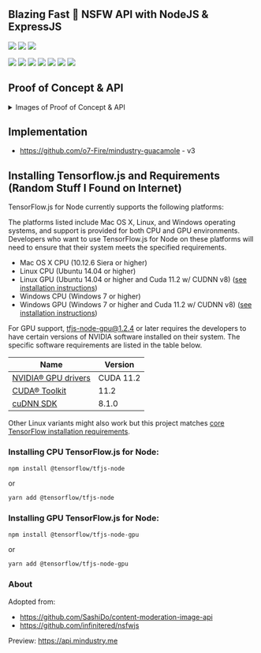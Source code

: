 ## Blazing Fast 🚀 NSFW API with NodeJS & ExpressJS
![](https://img.shields.io/librariesio/github/o7-Fire/NodeNsfwJSAPI?style=flat-square)
![](https://img.shields.io/github/workflow/status/o7-Fire/NodeNsfwJSAPI/Node.js%20CI?event=push&style=flat-square)
![](https://img.shields.io/github/v/release/o7-Fire/NodeNsfwJSAPI?style=flat-square)

![](https://img.shields.io/github/license/o7-Fire/NodeNsfwJSAPI?style=flat-square)
![](https://img.shields.io/github/stars/o7-Fire/NodeNsfwJSAPI?style=flat-square)
![](https://img.shields.io/github/forks/o7-Fire/NodeNsfwJSAPI?style=flat-square)
![](https://img.shields.io/github/contributors/o7-Fire/NodeNsfwJSAPI?style=flat-square)
![](https://img.shields.io/github/repo-size/o7-Fire/NodeNsfwJSAPI?style=flat-square)
![](https://img.shields.io/github/languages/code-size/o7-Fire/NodeNsfwJSAPI?style=flat-square)
![](https://img.shields.io/github/languages/top/o7-Fire/NodeNsfwJSAPI?style=flat-square)
## Proof of Concept & API
<details>
  <summary>Images of Proof of Concept & API</summary>
  <img src="https://cdn.discordapp.com/attachments/997385080047673415/1000561451938881566/unknown.png" name="1">
  <img src="https://user-images.githubusercontent.com/49940811/204943613-580e107f-9ca4-4435-b7b7-44309ab55161.png" name="2">
  <img src="https://user-images.githubusercontent.com/49940811/204942756-bd220b3b-0c84-4433-8d55-6c8dbeec2dea.png" name="3">
  <img src="https://cdn.discordapp.com/attachments/840041811384860708/872867517125771355/unknown.png" name="4">
  <img src="https://cdn.discordapp.com/attachments/840041811384860708/872865181213032518/unknown.png" name="5">
  <img src="https://user-images.githubusercontent.com/49940811/206965088-ecde528e-a874-4444-af4a-613daff23d36.png" name="6">
</details>

## Implementation
- https://github.com/o7-Fire/mindustry-guacamole - v3

## Installing Tensorflow.js and Requirements (Random Stuff I Found on Internet)

TensorFlow.js for Node currently supports the following platforms:

The platforms listed include Mac OS X, Linux, and Windows operating systems, and support is provided for both CPU and GPU environments. Developers who want to use TensorFlow.js for Node on these platforms will need to ensure that their system meets the specified requirements.

- Mac OS X CPU (10.12.6 Siera or higher)
- Linux CPU (Ubuntu 14.04 or higher)
- Linux GPU (Ubuntu 14.04 or higher and Cuda 11.2 w/ CUDNN
  v8) ([see installation instructions](https://www.tensorflow.org/install/gpu#software_requirements))
- Windows CPU (Windows 7 or higher)
- Windows GPU (Windows 7 or higher and Cuda 11.2 w/ CUDNN
  v8) ([see installation instructions](https://www.tensorflow.org/install/gpu#windows_setup))

For GPU support, tfjs-node-gpu@1.2.4 or later requires the developers to have certain versions of NVIDIA software installed on their system. The specific software requirements are listed in the table below.

| Name | Version |
|---|---|
| [NVIDIA® GPU drivers](https://www.nvidia.com/Download/index.aspx) | CUDA 11.2 |
| [CUDA® Toolkit](https://developer.nvidia.com/cuda-toolkit-archive) | 11.2 |
| [cuDNN SDK](https://developer.nvidia.com/cudnn) | 8.1.0 |

Other Linux variants might also work but this project
matches [core TensorFlow installation requirements](https://www.tensorflow.org/install/source).

### Installing CPU TensorFlow.js for Node:

```bash
npm install @tensorflow/tfjs-node
```

or

```bash
yarn add @tensorflow/tfjs-node
```

### Installing GPU TensorFlow.js for Node:

```bash
npm install @tensorflow/tfjs-node-gpu
```

or

```bash
yarn add @tensorflow/tfjs-node-gpu
```

### About

Adopted from:

- https://github.com/SashiDo/content-moderation-image-api
- https://github.com/infinitered/nsfwjs

Preview:
https://api.mindustry.me
